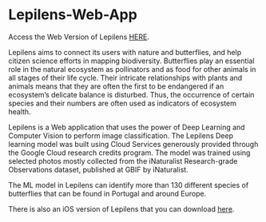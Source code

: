 # Lepilens-Web-App

Access the Web Version of Lepilens [HERE](https://rubisco.dcc.fc.up.pt/lepilens/).

Lepilens aims to connect its users with nature and butterflies, and help citizen science efforts in mapping biodiversity. Butterflies play an essential role in the natural ecosystem as pollinators and as food for other animals in all stages of their life cycle. Their intricate relationships with plants and animals means that they are often the first to be endangered if an ecosystem’s delicate balance is disturbed. Thus, the occurrence of certain species and their numbers are often used as indicators of ecosystem health.

Lepilens is a Web application that uses the power of Deep Learning and Computer Vision to perform image classification. The Lepilens Deep learning model was built using Cloud Services generously provided through the Google Cloud research credits program. The model was trained using selected photos mostly collected from the iNaturalist Research-grade Observations dataset, published at GBIF by iNaturalist.

The ML model in Lepilens can identify more than 130 different species of butterflies that can be found in Portugal and around Europe.

There is also an iOS version of Lepilens that you can download [here](https://apps.apple.com/pt/app/lepilens/id1536347698?l=en).


